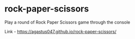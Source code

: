# rock-paper-scissors
Play a round of Rock Paper Scissors game through the console

Link - https://agastus047.github.io/rock-paper-scissors/ 